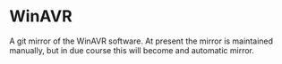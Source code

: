 WinAVR
======

A git mirror of the WinAVR software. At present the mirror is maintained
manually, but in due course this will become and automatic mirror.